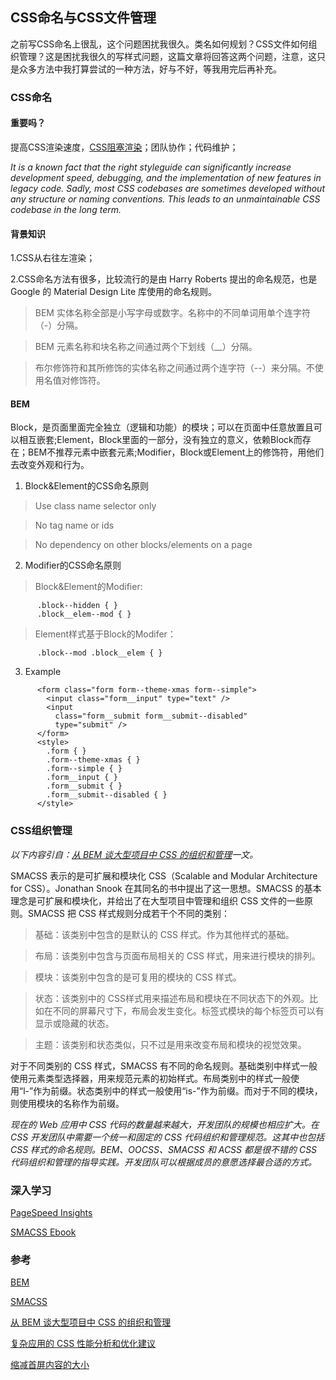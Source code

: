 ## CSS命名与CSS文件管理
之前写CSS命名上很乱，这个问题困扰我很久。类名如何规划？CSS文件如何组织管理？这是困扰我很久的写样式问题，这篇文章将回答这两个问题，注意，这只是众多方法中我打算尝试的一种方法，好与不好，等我用完后再补充。

### CSS命名

#### 重要吗？

提高CSS渲染速度，[CSS阻塞渲染](https://developers.google.com/web/fundamentals/performance/critical-rendering-path/render-blocking-css?hl=zh-cn)；团队协作；代码维护；

*It is a known fact that the right styleguide can significantly increase development speed, debugging, and the implementation of new features in legacy code. Sadly, most CSS codebases are sometimes developed without any structure or naming conventions. This leads to an unmaintainable CSS codebase in the long term.*

#### 背景知识

1.CSS从右往左渲染；

2.CSS命名方法有很多，比较流行的是由 Harry Roberts 提出的命名规范，也是 Google 的 Material Design Lite 库使用的命名规则。

> BEM 实体名称全部是小写字母或数字。名称中的不同单词用单个连字符（-）分隔。

> BEM 元素名称和块名称之间通过两个下划线（__）分隔。

> 布尔修饰符和其所修饰的实体名称之间通过两个连字符（--）来分隔。不使用名值对修饰符。

#### BEM

Block，是页面里面完全独立（逻辑和功能）的模块；可以在页面中任意放置且可以相互嵌套;Element，Block里面的一部分，没有独立的意义，依赖Block而存在；BEM不推荐元素中嵌套元素;Modifier，Block或Element上的修饰符，用他们去改变外观和行为。

1. Block&Element的CSS命名原则

> Use class name selector only

> No tag name or ids

> No dependency on other blocks/elements on a page

2. Modifier的CSS命名原则

> Block&Element的Modifier:

```
      .block--hidden { }
      .block__elem--mod { }
```

> Element样式基于Block的Modifer：

```
      .block--mod .block__elem { }
```

3. Example

```
      <form class="form form--theme-xmas form--simple">
        <input class="form__input" type="text" />
        <input
          class="form__submit form__submit--disabled"
          type="submit" />
      </form>
      <style>
        .form { }
        .form--theme-xmas { }
        .form--simple { }
        .form__input { }
        .form__submit { }
        .form__submit--disabled { }
      </style>
```

### CSS组织管理
*以下内容引自：[从 BEM 谈大型项目中 CSS 的组织和管理](https://www.ibm.com/developerworks/cn/web/1512_chengfu_bem/index.html)一文。*

SMACSS 表示的是可扩展和模块化 CSS（Scalable and Modular Architecture for CSS）。Jonathan Snook 在其同名的书中提出了这一思想。SMACSS 的基本理念是可扩展和模块化，并给出了在大型项目中管理和组织 CSS 文件的一些原则。SMACSS
把 CSS 样式规则分成若干个不同的类别：

> 基础：该类别中包含的是默认的 CSS 样式。作为其他样式的基础。

> 布局：该类别中包含与页面布局相关的 CSS 样式，用来进行模块的排列。

> 模块：该类别中包含的是可复用的模块的 CSS 样式。

> 状态：该类别中的 CSS样式用来描述布局和模块在不同状态下的外观。比如在不同的屏幕尺寸下，布局会发生变化。标签式模块的每个标签页可以有显示或隐藏的状态。

> 主题：该类别和状态类似，只不过是用来改变布局和模块的视觉效果。

对于不同类别的 CSS 样式，SMACSS 有不同的命名规则。基础类别中样式一般使用元素类型选择器，用来规范元素的初始样式。布局类别中的样式一般使用“l-”作为前缀。状态类别中的样式一般使用“is-”作为前缀。而对于不同的模块，则使用模块的名称作为前缀。


*现在的 Web 应用中 CSS 代码的数量越来越大，开发团队的规模也相应扩大。在 CSS 开发团队中需要一个统一和固定的 CSS 代码组织和管理规范。这其中也包括 CSS 样式的命名规则。BEM、OOCSS、SMACSS 和 ACSS 都是很不错的 CSS 代码组织和管理的指导实践。开发团队可以根据成员的意愿选择最合适的方式。*

### 深入学习
[PageSpeed Insights](https://developers.google.com/speed/pagespeed/insights/?hl=zh-CN)

[SMACSS Ebook](https://smacss.com/book/)

### 参考
[BEM](http://getbem.com/naming/)

[SMACSS](https://smacss.com/?cm_mc_uid=64762041476615049507646&cm_mc_sid_50200000=1504950764)

[从 BEM 谈大型项目中 CSS 的组织和管理](https://www.ibm.com/developerworks/cn/web/1512_chengfu_bem/index.html)

[复杂应用的 CSS 性能分析和优化建议](http://www.orzpoint.com/profiling-css-and-optimization-notes/)

[缩减首屏内容的大小](https://developers.google.com/speed/docs/insights/PrioritizeVisibleContent?csw=1#RemoveUnusedCSS)